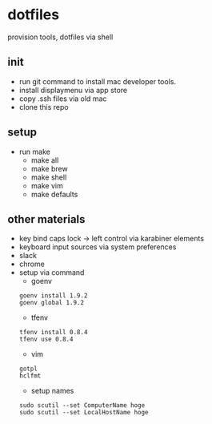 # dotfiles
provision tools, dotfiles via shell

## init

* run git command to install mac developer tools.
* install displaymenu via app store
* copy .ssh files via old mac
* clone this repo

## setup

* run make
	* make all
	* make brew
	* make shell
	* make vim
	* make defaults

## other materials

* key bind caps lock -> left control via karabiner elements
* keyboard input sources via system preferences
* slack
* chrome
* setup via command
	* goenv
	```
	goenv install 1.9.2
	goenv global 1.9.2
	```
	* tfenv
	```
	tfenv install 0.8.4
	tfenv use 0.8.4
	```
	* vim
	```
	gotpl
	hclfmt
	```
	* setup names
	```
	sudo scutil --set ComputerName hoge
	sudo scutil --set LocalHostName hoge
	```

